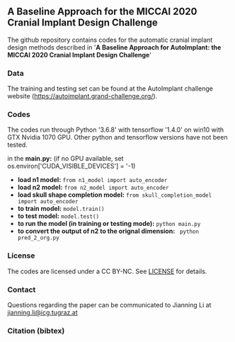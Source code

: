 ## A Baseline Approach for the MICCAI 2020 Cranial Implant Design Challenge

The github repository contains codes for the automatic cranial implant design methods described in '**A Baseline Approach for AutoImplant: the MICCAI 2020 Cranial Implant Design Challenge**'
### Data
The training and testing set can be found at the AutoImplant challenge website (https://autoimplant.grand-challenge.org/). 
### Codes
The codes run through Python '3.6.8' with tensorflow '1.4.0' on win10 with GTX Nvidia 1070 GPU. Other python and tensorflow versions have not been tested.

in the **main.py:** (if no GPU available, set os.environ['CUDA_VISIBLE_DEVICES'] = '-1)

* **load n1 model:**  ```from n1_model import auto_encoder```   
* **load n2 model:**  ```from n2_model import auto_encoder```
* **load skull shape completion model:**  ```from skull_completion_model import auto_encoder```
* **to train model:**  ```model.train()```
* **to test model:**   ```model.test()```
* **to run the model (in training or testing mode):** ```python main.py```
* **to convert the output of n2 to the orignal dimension:**  ``` python pred_2_org.py```

### License
The codes are licensed under a CC BY-NC. See [LICENSE](https://github.com/Jianningli/autoimplant/blob/master/LICENSE) for details.

### Contact
Questions regarding the paper can be communicated to Jianning Li at jianning.li@icg.tugraz.at
### Citation (bibtex)



